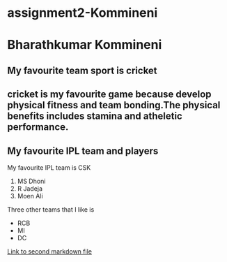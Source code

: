 # assignment2-Kommineni
# Bharathkumar Kommineni
## My favourite team sport is cricket
cricket is my favourite game because **develop physical fitness and team bonding**.The physical benefits includes **stamina and atheletic performance**.
-----
## My favourite IPL team and players
My favourite IPL team is CSK
1. MS Dhoni
2. R Jadeja
3. Moen Ali

Three other teams that I like is 
- RCB
- MI
- DC


[Link to second markdown file](AboutMe.md)